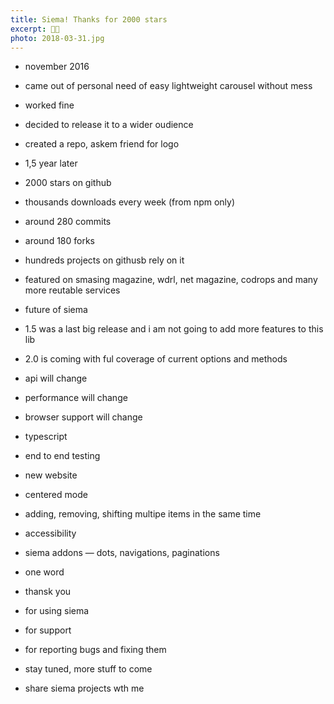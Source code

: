 ```yaml
---
title: Siema! Thanks for 2000 stars
excerpt: 🐘💨
photo: 2018-03-31.jpg
---
```


- november 2016
- came out of personal need of easy lightweight carousel without mess
- worked fine
- decided to release it to a wider oudience
- created a repo, askem friend for logo
- 1,5 year later
- 2000 stars on github
- thousands downloads every week (from npm only)
- around 280 commits
- around 180 forks
- hundreds projects on githusb rely on it
- featured on smasing magazine, wdrl, net magazine, codrops and many more reutable services

- future of siema
- 1.5 was a last big release and i am not going to add more features to this lib
- 2.0 is coming with ful coverage of current options and methods
- api will change
- performance will change
- browser support will change
- typescript
- end to end testing
- new website
- centered mode
- adding, removing, shifting multipe items in the same time
- accessibility
- siema addons — dots, navigations, paginations

- one word
- thansk you
- for using siema
- for support
- for reporting bugs and fixing them
- stay tuned, more stuff to come
- share siema projects wth me
